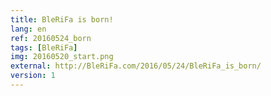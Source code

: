 ```yaml
---
title: BleRiFa is born!
lang: en
ref: 20160524_born
tags: [BleRiFa]
img: 20160520_start.png
external: http://BleRiFa.com/2016/05/24/BleRiFa_is_born/
version: 1
---
```

